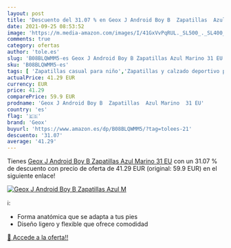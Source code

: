 ```yaml
---
layout: post
title: 'Descuento del 31.07 % en Geox J Android Boy B  Zapatillas  Azul M'
date: 2021-09-25 08:53:52
image: 'https://m.media-amazon.com/images/I/41GxVvPqRUL._SL500_._SL400_.jpg'
comments: true
category: ofertas
author: 'tole.es'
slug: 'B08BLQWMM5-es Geox J Android Boy B Zapatillas Azul Marino 31 EU'
sku: 'B08BLQWMM5-es'
tags: [ 'Zapatillas casual para niño','Zapatillas y calzado deportivo para Niño','Zapatos','Zapatos - Niños','Zapatos y complementos','android','geox', ]
actualPrice: 41.29 EUR
currency: EUR
price: 41.29
comparePrice: 59.9 EUR
prodname: 'Geox J Android Boy B  Zapatillas  Azul Marino  31 EU'
country: 'es'
flag: '🇪🇸'
brand: 'Geox'
buyurl: 'https://www.amazon.es/dp/B08BLQWMM5/?tag=tolees-21'
descuento: '31.07'
average: '41.29'
---
```


Tienes [Geox J Android Boy B  Zapatillas  Azul Marino  31 EU](https://www.amazon.es/dp/B08BLQWMM5/?tag=tolees-21) con un 31.07 % de descuento con precio de oferta de 41.29 EUR (original: 59.9 EUR) en el siguiente enlace!

[![Geox J Android Boy B  Zapatillas  Azul M](https://m.media-amazon.com/images/I/41GxVvPqRUL._SL500_._SL400_.jpg)](https://www.amazon.es/dp/B08BLQWMM5/?tag=tolees-21)

ℹ️:

- Forma anatómica que se adapta a tus pies
- Diseño ligero y flexible que ofrece comodidad

[🛒 Accede a la oferta!!](https://www.amazon.es/dp/B08BLQWMM5/?tag=tolees-21)
